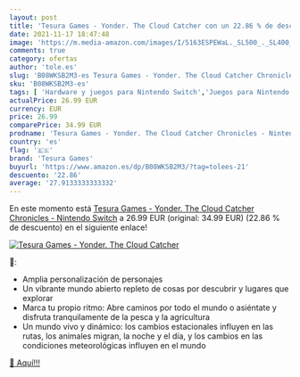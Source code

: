 ```yaml
---
layout: post
title: 'Tesura Games - Yonder. The Cloud Catcher con un 22.86 % de descuento'
date: 2021-11-17 18:47:48
image: 'https://m.media-amazon.com/images/I/5163ESPEWaL._SL500_._SL400_.jpg'
comments: true
category: ofertas
author: 'tole.es'
slug: 'B08WKSB2M3-es Tesura Games - Yonder. The Cloud Catcher Chronicles -...'
sku: 'B08WKSB2M3-es'
tags: [ 'Hardware y juegos para Nintendo Switch','Juegos para Nintendo Switch','Videojuegos','nintendo','tesura games', ]
actualPrice: 26.99 EUR
currency: EUR
price: 26.99
comparePrice: 34.99 EUR
prodname: 'Tesura Games - Yonder. The Cloud Catcher Chronicles - Nintendo Switch'
country: 'es'
flag: '🇪🇸'
brand: 'Tesura Games'
buyurl: 'https://www.amazon.es/dp/B08WKSB2M3/?tag=tolees-21'
descuento: '22.86'
average: '27.9133333333332'
---
```


En este momento está [Tesura Games - Yonder. The Cloud Catcher Chronicles - Nintendo Switch](https://www.amazon.es/dp/B08WKSB2M3/?tag=tolees-21) a 26.99 EUR (original: 34.99 EUR) (22.86 %  de descuento) en el siguiente enlace!

[![Tesura Games - Yonder. The Cloud Catcher](https://m.media-amazon.com/images/I/5163ESPEWaL._SL500_._SL400_.jpg)](https://www.amazon.es/dp/B08WKSB2M3/?tag=tolees-21)

🔎:

- Amplia personalización de personajes
- Un vibrante mundo abierto repleto de cosas por descubrir y lugares que explorar
- Marca tu propio ritmo: Abre caminos por todo el mundo o asiéntate y disfruta tranquilamente de la pesca y la agricultura
- Un mundo vivo y dinámico: los cambios estacionales influyen en las rutas, los animales migran, la noche y el día, y los cambios en las condiciones meteorológicas influyen en el mundo

[🛒 Aquí!!!](https://www.amazon.es/dp/B08WKSB2M3/?tag=tolees-21)
